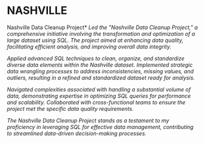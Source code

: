# NASHVILLE
Nashville Data Cleanup Project*
  *Led the "Nashville Data Cleanup Project," a comprehensive initiative involving the transformation and optimization of a large dataset using SQL. The project aimed at enhancing data quality, facilitating efficient analysis, and improving overall data integrity.*

  *Applied advanced SQL techniques to clean, organize, and standardize diverse data elements within the Nashville dataset. Implemented strategic data wrangling processes to address inconsistencies, missing values, and outliers, resulting in a refined and standardized dataset ready for analysis.*

  *Navigated complexities associated with handling a substantial volume of data, demonstrating expertise in optimizing SQL queries for performance and scalability. Collaborated with cross-functional teams to ensure the project met the specific data quality requirements.*

  *The Nashville Data Cleanup Project stands as a testament to my proficiency in leveraging SQL for effective data management, contributing to streamlined data-driven decision-making processes.*
